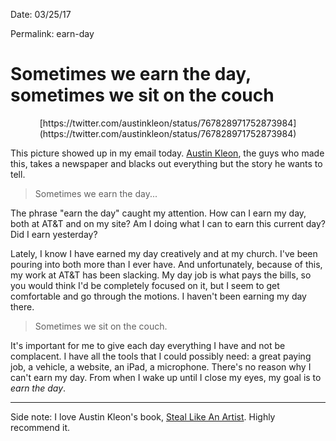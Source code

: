 
Date: 03/25/17

Permalink: earn-day

# Sometimes we earn the day, sometimes we sit on the couch

<center>[https://twitter.com/austinkleon/status/767828971752873984](https://twitter.com/austinkleon/status/767828971752873984)</center>

This picture showed up in my email today. [Austin Kleon][1], the guys who made this, takes a newspaper and blacks out everything but the story he wants to tell.

> Sometimes we earn the day...

The phrase "earn the day" caught my attention. How can I earn my day, both at AT&T and on my site? Am I doing what I can to earn this current day? Did I earn yesterday?

Lately, I know I have earned my day creatively and at my church. I've been pouring into both more than I ever have. And unfortunately, because of this, my work at AT&T has been slacking. My day job is what pays the bills, so you would think I'd be completely focused on it, but I seem to get comfortable and go through the motions. I haven't been earning my day there.

> Sometimes we sit on the couch.

It's important for me to give each day everything I have and not be complacent. I have all the tools that I could possibly need: a great paying job, a vehicle, a website, an iPad, a microphone. There's no reason why I can't earn my day. From when I wake up until I close my eyes, my goal is to *earn the day*.

- - -

Side note: I love Austin Kleon's book, [Steal Like An Artist][2]. Highly recommend it. 

[1]:	http://austinkleon.com/about/
[2]:	http://austinkleon.com/steal/